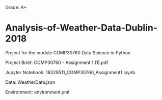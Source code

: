 Grade: A+

# Analysis-of-Weather-Data-Dublin-2018

Project for the module COMP30760 Data Science in Python 

Project Brief: COMP30760 - Assignment 1 (1).pdf

Jupyter Notebook: 18329511_COMP30760_Assignment1.ipynb

Data: WeatherData.json

Environment: environment.yml
